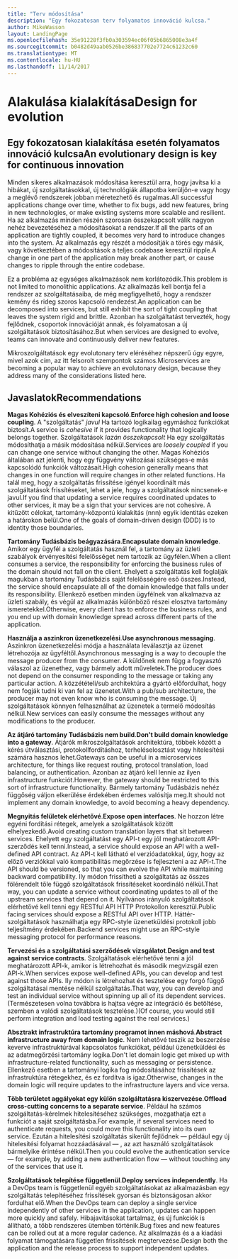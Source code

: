 ```yaml
---
title: "Terv módosítása"
description: "Egy fokozatosan terv folyamatos innováció kulcsa."
author: MikeWasson
layout: LandingPage
ms.openlocfilehash: 35e91228f3fb0a303594ec06f05b6865008e3a4f
ms.sourcegitcommit: b0482d49aab0526be386837702e7724c61232c60
ms.translationtype: MT
ms.contentlocale: hu-HU
ms.lasthandoff: 11/14/2017
---
```

# <a name="design-for-evolution"></a><span data-ttu-id="7be3d-103">Alakulása kialakítása</span><span class="sxs-lookup"><span data-stu-id="7be3d-103">Design for evolution</span></span>

## <a name="an-evolutionary-design-is-key-for-continuous-innovation"></a><span data-ttu-id="7be3d-104">Egy fokozatosan kialakítása esetén folyamatos innováció kulcsa</span><span class="sxs-lookup"><span data-stu-id="7be3d-104">An evolutionary design is key for continuous innovation</span></span>

<span data-ttu-id="7be3d-105">Minden sikeres alkalmazások módosítása keresztül arra, hogy javítsa ki a hibákat, új szolgáltatásokkal, új technológiák állapotba kerüljön-e vagy hogy a meglévő rendszerek jobban méretezhető és rugalmas.</span><span class="sxs-lookup"><span data-stu-id="7be3d-105">All successful applications change over time, whether to fix bugs, add new features, bring in new technologies, or make existing systems more scalable and resilient.</span></span> <span data-ttu-id="7be3d-106">Ha az alkalmazás minden részén szorosan összekapcsolt válik nagyon nehéz bevezetéséhez a módosításokat a rendszer.</span><span class="sxs-lookup"><span data-stu-id="7be3d-106">If all the parts of an application are tightly coupled, it becomes very hard to introduce changes into the system.</span></span> <span data-ttu-id="7be3d-107">Az alkalmazás egy részét a módosítják a törés egy másik, vagy következtében a módosítások a teljes codebase keresztül ripple.</span><span class="sxs-lookup"><span data-stu-id="7be3d-107">A change in one part of the application may break another part, or cause changes to ripple through the entire codebase.</span></span>

<span data-ttu-id="7be3d-108">Ez a probléma az egységes alkalmazások nem korlátozódik.</span><span class="sxs-lookup"><span data-stu-id="7be3d-108">This problem is not limited to monolithic applications.</span></span> <span data-ttu-id="7be3d-109">Az alkalmazás kell bontja fel a rendszer az szolgáltatásaiba, de még megfigyelhető, hogy a rendszer kemény és rideg szoros kapcsoló rendezést.</span><span class="sxs-lookup"><span data-stu-id="7be3d-109">An application can be decomposed into services, but still exhibit the sort of tight coupling that leaves the system rigid and brittle.</span></span> <span data-ttu-id="7be3d-110">Azonban ha szolgáltatást tervezték, hogy fejlődnek, csoportok innovációját annak, és folyamatosan a új szolgáltatások biztosításához.</span><span class="sxs-lookup"><span data-stu-id="7be3d-110">But when services are designed to evolve, teams can innovate and continuously deliver new features.</span></span> 

<span data-ttu-id="7be3d-111">Mikroszolgáltatások egy evolutonary terv eléréséhez népszerű úgy egyre, mivel azok cím, az itt felsorolt szempontok számos.</span><span class="sxs-lookup"><span data-stu-id="7be3d-111">Microservices are becoming a popular way to achieve an evolutonary design, because they address many of the considerations listed here.</span></span>

## <a name="recommendations"></a><span data-ttu-id="7be3d-112">Javaslatok</span><span class="sxs-lookup"><span data-stu-id="7be3d-112">Recommendations</span></span>

<span data-ttu-id="7be3d-113">**Magas Kohéziós és elveszíteni kapcsoló**.</span><span class="sxs-lookup"><span data-stu-id="7be3d-113">**Enforce high cohesion and loose coupling**.</span></span> <span data-ttu-id="7be3d-114">A "szolgáltatás" *javul* Ha tartozó logikailag egymáshoz funkciókat biztosít.</span><span class="sxs-lookup"><span data-stu-id="7be3d-114">A service is *cohesive* if it provides functionality that logically belongs together.</span></span> <span data-ttu-id="7be3d-115">Szolgáltatások *lazán összekapcsolt* Ha egy szolgáltatás módosíthatja a másik módosítása nélkül.</span><span class="sxs-lookup"><span data-stu-id="7be3d-115">Services are *loosely coupled* if you can change one service without changing the other.</span></span> <span data-ttu-id="7be3d-116">Magas Kohéziós általában azt jelenti, hogy egy függvény változásai szükséges-e más kapcsolódó funkciók változásait.</span><span class="sxs-lookup"><span data-stu-id="7be3d-116">High cohesion generally means that changes in one function will require changes in other related functions.</span></span> <span data-ttu-id="7be3d-117">Ha talál meg, hogy a szolgáltatás frissítése igényel koordinált más szolgáltatások frissítéseket, lehet a jele, hogy a szolgáltatások nincsenek-e javul.</span><span class="sxs-lookup"><span data-stu-id="7be3d-117">If you find that updating a service requires coordinated updates to other services, it may be a sign that your services are not cohesive.</span></span> <span data-ttu-id="7be3d-118">A kitűzött célokat, tartomány-központú kialakítás (nnn) egyik identitás ezeken a határokon belül.</span><span class="sxs-lookup"><span data-stu-id="7be3d-118">One of the goals of domain-driven design (DDD) is to identity those boundaries.</span></span>

<span data-ttu-id="7be3d-119">**Tartomány Tudásbázis beágyazására**.</span><span class="sxs-lookup"><span data-stu-id="7be3d-119">**Encapsulate domain knowledge**.</span></span> <span data-ttu-id="7be3d-120">Amikor egy ügyfél a szolgáltatás használ fel, a tartomány az üzleti szabályok érvényesítési felelősséget nem tartozik az ügyfélen.</span><span class="sxs-lookup"><span data-stu-id="7be3d-120">When a client consumes a service, the responsibility for enforcing the business rules of the domain should not fall on the client.</span></span> <span data-ttu-id="7be3d-121">Ehelyett a szolgáltatás kell foglalják magukban a tartomány Tudásbázis saját felelősségére eső összes.</span><span class="sxs-lookup"><span data-stu-id="7be3d-121">Instead, the service should encapsulate all of the domain knowledge that falls under its responsibility.</span></span> <span data-ttu-id="7be3d-122">Ellenkező esetben minden ügyfélnek van alkalmazva az üzleti szabály, és végül az alkalmazás különböző részei elosztva tartomány ismeretekkel.</span><span class="sxs-lookup"><span data-stu-id="7be3d-122">Otherwise, every client has to enforce the business rules, and you end up with domain knowledge spread across different parts of the application.</span></span> 

<span data-ttu-id="7be3d-123">**Használja a aszinkron üzenetkezelési**.</span><span class="sxs-lookup"><span data-stu-id="7be3d-123">**Use asynchronous messaging**.</span></span> <span data-ttu-id="7be3d-124">Aszinkron üzenetkezelési módja a használata leválasztja az üzenet létrehozója az ügyféltől.</span><span class="sxs-lookup"><span data-stu-id="7be3d-124">Asynchronous messaging is a way to decouple the message producer from the consumer.</span></span> <span data-ttu-id="7be3d-125">A küldőnek nem függ a fogyasztó válaszol az üzenethez, vagy bármely adott műveletek.</span><span class="sxs-lookup"><span data-stu-id="7be3d-125">The producer does not depend on the consumer responding to the message or taking any particular action.</span></span> <span data-ttu-id="7be3d-126">A közzétételi/sub architektúra a gyártó előfordulhat, hogy nem fogják tudni ki van fel az üzenetet.</span><span class="sxs-lookup"><span data-stu-id="7be3d-126">With a pub/sub architecture, the producer may not even know who is consuming the message.</span></span> <span data-ttu-id="7be3d-127">Új szolgáltatások könnyen felhasználhat az üzenetek a termelő módosítás nélkül.</span><span class="sxs-lookup"><span data-stu-id="7be3d-127">New services can easily consume the messages without any modifications to the producer.</span></span>

<span data-ttu-id="7be3d-128">**Az átjáró tartomány Tudásbázis nem build**.</span><span class="sxs-lookup"><span data-stu-id="7be3d-128">**Don't build domain knowledge into a gateway**.</span></span> <span data-ttu-id="7be3d-129">Átjárók mikroszolgáltatások architektúra, többek között a kérés útválasztási, protokollfordításhoz, terheléselosztást vagy hitelesítési számára hasznos lehet.</span><span class="sxs-lookup"><span data-stu-id="7be3d-129">Gateways can be useful in a microservices architecture, for things like request routing, protocol translation, load balancing, or authentication.</span></span> <span data-ttu-id="7be3d-130">Azonban az átjáró kell lennie az ilyen infrastructure funkciót.</span><span class="sxs-lookup"><span data-stu-id="7be3d-130">However, the gateway should be restricted to this sort of infrastructure functionality.</span></span> <span data-ttu-id="7be3d-131">Bármely tartomány Tudásbázis nehéz függőség váljon elkerülése érdekében érdemes valósítja meg.</span><span class="sxs-lookup"><span data-stu-id="7be3d-131">It should not implement any domain knowledge, to avoid becoming a heavy dependency.</span></span>

<span data-ttu-id="7be3d-132">**Megnyitás felületek elérhetővé**.</span><span class="sxs-lookup"><span data-stu-id="7be3d-132">**Expose open interfaces**.</span></span> <span data-ttu-id="7be3d-133">Ne hozzon létre egyéni fordítási rétegek, amelyek a szolgáltatások között elhelyezkedő.</span><span class="sxs-lookup"><span data-stu-id="7be3d-133">Avoid creating custom translation layers that sit between services.</span></span> <span data-ttu-id="7be3d-134">Ehelyett egy szolgáltatást egy API-t egy jól meghatározott API-szerződés kell tenni.</span><span class="sxs-lookup"><span data-stu-id="7be3d-134">Instead, a service should expose an API with a well-defined API contract.</span></span> <span data-ttu-id="7be3d-135">Az API-t kell látható el verzióadatokkal, úgy, hogy az előző verziókkal való kompatibilitás megőrzése is fejleszteni a az API-t.</span><span class="sxs-lookup"><span data-stu-id="7be3d-135">The API should be versioned, so that you can evolve the API while maintaining backward compatibility.</span></span> <span data-ttu-id="7be3d-136">Ily módon frissítheti a szolgáltatás az összes fölérendelt tőle függő szolgáltatások frissítéseket koordináló nélkül.</span><span class="sxs-lookup"><span data-stu-id="7be3d-136">That way, you can update a service without coordinating updates to all of the upstream services that depend on it.</span></span> <span data-ttu-id="7be3d-137">Nyilvános irányuló szolgáltatások elérhetővé kell tenni egy RESTful API HTTP Protokollon keresztül.</span><span class="sxs-lookup"><span data-stu-id="7be3d-137">Public facing services should expose a RESTful API over HTTP.</span></span> <span data-ttu-id="7be3d-138">Háttér-szolgáltatások használhatja egy RPC-style üzenetküldési protokoll jobb teljesítmény érdekében.</span><span class="sxs-lookup"><span data-stu-id="7be3d-138">Backend services might use an RPC-style messaging protocol for performance reasons.</span></span> 

<span data-ttu-id="7be3d-139">**Tervezési és a szolgáltatási szerződések vizsgálatot**.</span><span class="sxs-lookup"><span data-stu-id="7be3d-139">**Design and test against service contracts**.</span></span> <span data-ttu-id="7be3d-140">Szolgáltatások elérhetővé tenni a jól meghatározott API-k, amikor is létrehozhat és második megvizsgál ezen API-k.</span><span class="sxs-lookup"><span data-stu-id="7be3d-140">When services expose well-defined APIs, you can develop and test against those APIs.</span></span> <span data-ttu-id="7be3d-141">Ily módon is létrehozhat és tesztelése egy forgó függő szolgáltatásai mentése nélkül szolgáltatás.</span><span class="sxs-lookup"><span data-stu-id="7be3d-141">That way, you can develop and test an individual service without spinning up all of its dependent services.</span></span> <span data-ttu-id="7be3d-142">(Természetesen volna továbbra is hajtsa végre az integráció és betöltése, szemben a valódi szolgáltatások tesztelése.)</span><span class="sxs-lookup"><span data-stu-id="7be3d-142">(Of course, you would still perform integration and load testing against the real services.)</span></span>

<span data-ttu-id="7be3d-143">**Absztrakt infrastruktúra tartomány programot innen máshová**.</span><span class="sxs-lookup"><span data-stu-id="7be3d-143">**Abstract infrastructure away from domain logic**.</span></span> <span data-ttu-id="7be3d-144">Nem lehetővé teszik az beszerzése keverve infrastruktúrával kapcsolatos funkciókat, például üzenetküldési és az adatmegőrzési tartomány logika.</span><span class="sxs-lookup"><span data-stu-id="7be3d-144">Don't let domain logic get mixed up with infrastructure-related functionality, such as messaging or persistence.</span></span> <span data-ttu-id="7be3d-145">Ellenkező esetben a tartományi logika fog módosításához frissítések az infrastruktúra rétegekhez, és ez fordítva is igaz.</span><span class="sxs-lookup"><span data-stu-id="7be3d-145">Otherwise, changes in the domain logic will require updates to the infrastructure layers and vice versa.</span></span> 

<span data-ttu-id="7be3d-146">**Több területet aggályokat egy külön szolgáltatásra kiszervezése**.</span><span class="sxs-lookup"><span data-stu-id="7be3d-146">**Offload cross-cutting concerns to a separate service**.</span></span> <span data-ttu-id="7be3d-147">Például ha számos szolgáltatás-kérelmek hitelesítéséhez szükséges, mozgathatja ezt a funkciót a saját szolgáltatásba.</span><span class="sxs-lookup"><span data-stu-id="7be3d-147">For example, if several services need to authenticate requests, you could move this functionality into its own service.</span></span> <span data-ttu-id="7be3d-148">Ezután a hitelesítési szolgáltatás sikerült fejlődnek &mdash; például egy új hitelesítési folyamat hozzáadásával &mdash; , az azt használó szolgáltatások bármelyike érintése nélkül.</span><span class="sxs-lookup"><span data-stu-id="7be3d-148">Then you could evolve the authentication service &mdash; for example, by adding a new authentication flow &mdash; without touching any of the services that use it.</span></span>

<span data-ttu-id="7be3d-149">**Szolgáltatások telepítése függetlenül**.</span><span class="sxs-lookup"><span data-stu-id="7be3d-149">**Deploy services independently**.</span></span> <span data-ttu-id="7be3d-150">Ha a DevOps team is függetlenül egyéb szolgáltatásokat az alkalmazásban egy szolgáltatás telepítéséhez frissítések gyorsan és biztonságosan akkor fordulhat elő.</span><span class="sxs-lookup"><span data-stu-id="7be3d-150">When the DevOps team can deploy a single service independently of other services in the application, updates can happen more quickly and safely.</span></span> <span data-ttu-id="7be3d-151">Hibajavításokat tartalmaz, és új funkciók is állítható, a több rendszeres ütemben történik.</span><span class="sxs-lookup"><span data-stu-id="7be3d-151">Bug fixes and new features can be rolled out at a more regular cadence.</span></span> <span data-ttu-id="7be3d-152">Az alkalmazás és a a kiadási folyamat támogatására független frissítések megtervezése.</span><span class="sxs-lookup"><span data-stu-id="7be3d-152">Design both the application and the release process to support independent updates.</span></span>